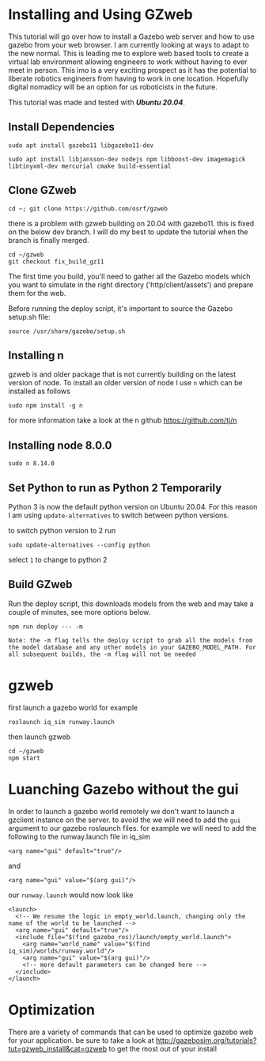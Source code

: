 # Installing and Using GZweb

This tutorial will go over how to install a Gazebo web server and how to use gazebo from your web browser. I am currently looking at ways to adapt to the new normal. This is leading me to explore web based tools to create a virtual lab environment allowing engineers to work without having to ever meet in person. This imo is a very exciting prospect as it has the potential to liberate robotics engineers from having to work in one location. Hopefully digital nomadicy will be an option for us roboticists in the future. 

This tutorial was made and tested with ***Ubuntu 20.04***. 

## Install Dependencies 

```
sudo apt install gazebo11 libgazebo11-dev
```

```
sudo apt install libjansson-dev nodejs npm libboost-dev imagemagick libtinyxml-dev mercurial cmake build-essential
```

## Clone GZweb
```
cd ~; git clone https://github.com/osrf/gzweb
```
there is a problem with gzweb building on 20.04 with gazebo11. this is fixed on the below dev branch. I will do my best to update the tutorial when the branch is finally merged.
```
cd ~/gzweb
git checkout fix_build_gz11
```
The first time you build, you'll need to gather all the Gazebo models which you want to simulate in the right directory ('http/client/assets') and prepare them for the web.

Before running the deploy script, it's important to source the Gazebo setup.sh file:
```
source /usr/share/gazebo/setup.sh
```
## Installing n 
gzweb is and older package that is not currently building on the latest version of node. To install an older version of node I use `n` which can be installed as follows 
```
sudo npm install -g n
```

for more information take a look at the n github https://github.com/tj/n

## Installing node 8.0.0
```
sudo n 8.14.0
```

## Set Python to run as Python 2 Temporarily 

Python 3 is now the default python version on Ubuntu 20.04. For this reason I am using `update-alternatives` to switch between python versions.

to switch python version to 2 run 
```
sudo update-alternatives --config python
``` 
select `1` to change to python 2 

## Build GZweb
Run the deploy script, this downloads models from the web and may take a couple of minutes, see more options below.
```
npm run deploy --- -m
```
    Note: the -m flag tells the deploy script to grab all the models from the model database and any other models in your GAZEBO_MODEL_PATH. For all subsequent builds, the -m flag will not be needed

# gzweb
first launch a gazebo world for example 
```
roslaunch iq_sim runway.launch
```

then launch gzweb
```
cd ~/gzweb
npm start
```
# Luanching Gazebo without the gui

In order to launch a gazebo world remotely we don't want to launch a gzclient instance on the server. to avoid the we will need to add the `gui` argument to our gazebo roslaunch files. for example we will need to add the following to the runway.launch file in iq_sim
```
<arg name="gui" default="true"/>
```
and 
```
<arg name="gui" value="$(arg gui)"/>
```
our `runway.launch` would now look like  
```
<launch>
  <!-- We resume the logic in empty_world.launch, changing only the name of the world to be launched -->
  <arg name="gui" default="true"/>
  <include file="$(find gazebo_ros)/launch/empty_world.launch">
    <arg name="world_name" value="$(find iq_sim)/worlds/runway.world"/>
    <arg name="gui" value="$(arg gui)"/>
    <!-- more default parameters can be changed here -->
  </include>
</launch>

```

# Optimization 
There are a variety of commands that can be used to optimize gazebo web for your application. be sure to take a look at http://gazebosim.org/tutorials?tut=gzweb_install&cat=gzweb to get the most out of your install 

